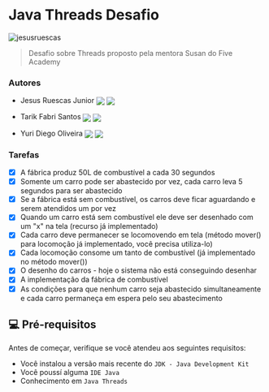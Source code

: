 # Java Threads Desafio

<p align="left"> <img src="https://i.imgur.com/Kbhllj2.jpg" alt="jesusruescas" /> </p>

> Desafio sobre Threads proposto pela mentora Susan do Five Academy

### Autores

- Jesus Ruescas Junior  <a href = "mailto:jrj_business@outlook.com"><img align="center" src="https://img.shields.io/badge/-Gmail-%23333?style=for-the-badge&logo=gmail&logoColor=white" target="_blank"></a>
  <a href="https://www.linkedin.com/in/JesusRuescas" target="_blank"><img align="center" src="https://img.shields.io/badge/-LinkedIn-%230077B5?style=for-the-badge&logo=linkedin&logoColor=white" target="_blank"></a> 
  
- Tarik Fabri Santos <a href = "mailto:tarik.santos95@gmail.com"><img align="center" src="https://img.shields.io/badge/-Gmail-%23333?style=for-the-badge&logo=gmail&logoColor=white" target="_blank"></a>
  <a href="https://www.linkedin.com/in/TarikSantos" target="_blank"><img align="center" src="https://img.shields.io/badge/-LinkedIn-%230077B5?style=for-the-badge&logo=linkedin&logoColor=white" target="_blank"></a> 
- Yuri Diego Oliveira  <a href = "mailto:yuriidiiego@gmail.com"><img align="center" src="https://img.shields.io/badge/-Gmail-%23333?style=for-the-badge&logo=gmail&logoColor=white" target="_blank"></a>
  <a href="https://www.linkedin.com/in/yuriidiiego/" target="_blank"><img align="center" src="https://img.shields.io/badge/-LinkedIn-%230077B5?style=for-the-badge&logo=linkedin&logoColor=white" target="_blank"></a> 

### Tarefas

- [x] A fábrica produz 50L de combustível a cada 30 segundos
- [x] Somente um carro pode ser abastecido por vez, cada carro leva 5 segundos para ser abastecido
- [x] Se a fábrica está sem combustível, os carros deve ficar aguardando e serem atendidos um por vez
- [x] Quando um carro está sem combustível ele deve ser desenhado com um "x" na tela (recurso já implementado)
- [x] Cada carro deve permanecer se locomovendo em tela (método mover() para locomoção já implementado, você precisa utiliza-lo)
- [x] Cada locomoção consome um tanto de combustível (já implementado no método mover())
- [x] O desenho do carros - hoje o sistema não está conseguindo desenhar 
- [x] A implementação da fábrica de combustível
- [x] As condições para que nenhum carro seja abastecido simultaneamente e cada carro permaneça em espera pelo seu abastecimento

## 💻 Pré-requisitos

Antes de começar, verifique se você atendeu aos seguintes requisitos:
<!---Estes são apenas requisitos de exemplo. Adicionar, duplicar ou remover conforme necessário--->
- Você instalou a versão mais recente do `JDK - Java Development Kit`
- Você poussí alguma `IDE Java`
- Conhecimento em `Java Threads`